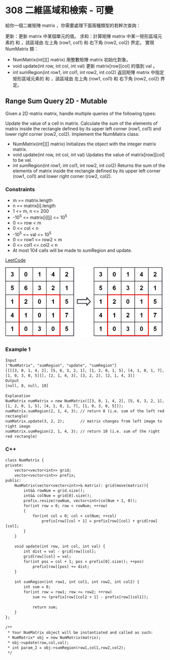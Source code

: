 # 308 二維區域和檢索 - 可變

給你一個二維矩陣 matrix ，你需要處理下面兩種類型的若幹次查詢：

更新：更新 matrix 中某個單元的值。
求和：計算矩陣 matrix 中某一矩形區域元素的 和 ，該區域由 左上角 (row1, col1) 和 右下角 (row2, col2) 界定。
實現 NumMatrix 類：

* NumMatrix(int[][] matrix) 用整數矩陣 matrix 初始化對象。
* void update(int row, int col, int val) 更新 matrix[row][col] 的值到 val 。
* int sumRegion(int row1, int col1, int row2, int col2) 返回矩陣 matrix 中指定矩形區域元素的 和 ，該區域由 左上角 (row1, col1) 和 右下角 (row2, col2) 界定。


##  Range Sum Query 2D - Mutable

Given a 2D matrix matrix, handle multiple queries of the following types:

Update the value of a cell in matrix.
Calculate the sum of the elements of matrix inside the rectangle defined by its upper left corner (row1, col1) and lower right corner (row2, col2).
Implement the NumMatrix class:

* NumMatrix(int[][] matrix) Initializes the object with the integer matrix matrix.
* void update(int row, int col, int val) Updates the value of matrix[row][col] to be val.
* int sumRegion(int row1, int col1, int row2, int col2) Returns the sum of the elements of matrix inside the rectangle defined by its upper left corner (row1, col1) and lower right corner (row2, col2).

### Constraints

* m == matrix.length
* n == matrix[i].length
* 1 <= m, n <= 200
* -10<sup>5</sup> <= matrix[i][j] <= 10<sup>5</sup>
* 0 <= row < m
* 0 <= col < n
* -10<sup>5</sup> <= val <= 10<sup>5</sup>
* 0 <= row1 <= row2 < m
* 0 <= col1 <= col2 < n
* At most 104 calls will be made to sumRegion and update.


[LeetCode](https://leetcode-cn.com/problems/range-sum-query-2d-mutable/)


<img src="img/308.jpg" width = "500"/>

### Example 1

```
Input
["NumMatrix", "sumRegion", "update", "sumRegion"]
[[[[3, 0, 1, 4, 2], [5, 6, 3, 2, 1], [1, 2, 0, 1, 5], [4, 1, 0, 1, 7], [1, 0, 3, 0, 5]]], [2, 1, 4, 3], [3, 2, 2], [2, 1, 4, 3]]
Output
[null, 8, null, 10]

Explanation
NumMatrix numMatrix = new NumMatrix([[3, 0, 1, 4, 2], [5, 6, 3, 2, 1], [1, 2, 0, 1, 5], [4, 1, 0, 1, 7], [1, 0, 3, 0, 5]]);
numMatrix.sumRegion(2, 1, 4, 3); // return 8 (i.e. sum of the left red rectangle)
numMatrix.update(3, 2, 2);       // matrix changes from left image to right image
numMatrix.sumRegion(2, 1, 4, 3); // return 10 (i.e. sum of the right red rectangle)
```

### C++ 

```
class NumMatrix {
private:
    vector<vector<int>> grid;
    vector<vector<int>> prefix;
public:
    NumMatrix(vector<vector<int>>& matrix): grid(move(matrix)){
        int&& rowNum = grid.size();
        int&& colNum = grid[0].size();
        prefix.resize(rowNum, vector<int>(colNum + 1, 0));
        for(int row = 0; row < rowNum; ++row)
        {
            for(int col = 0; col < colNum; ++col)
                prefix[row][col + 1] = prefix[row][col] + grid[row][col];
        }
    }
    
    void update(int row, int col, int val) {
        int dist = val - grid[row][col];
        grid[row][col] = val;
        for(int pos = col + 1; pos < prefix[0].size(); ++pos)
            prefix[row][pos] += dist;
    }
    
    int sumRegion(int row1, int col1, int row2, int col2) {
        int sum = 0;
        for(int row = row1; row <= row2; ++row)
            sum += (prefix[row][col2 + 1] - prefix[row][col1]);
        
            return sum;
    }
};

/**
 * Your NumMatrix object will be instantiated and called as such:
 * NumMatrix* obj = new NumMatrix(matrix);
 * obj->update(row,col,val);
 * int param_2 = obj->sumRegion(row1,col1,row2,col2);
 */
```


